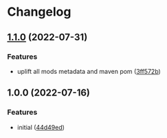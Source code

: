 # Changelog

## [1.1.0](https://github.com/axieum/minecord-rp-test/compare/api-v1.0.0...api-v1.1.0) (2022-07-31)


### Features

* uplift all mods metadata and maven pom ([3ff572b](https://github.com/axieum/minecord-rp-test/commit/3ff572ba25786ab10a3146979144e73d5eceede1))

## 1.0.0 (2022-07-16)


### Features

* initial ([44d49ed](https://github.com/axieum/minecord-rp-test/commit/44d49ed31507b2bfa5ccd8ffab5e3f65ddd67eb4))
